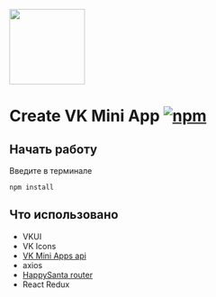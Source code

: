 [<img width="134" src="https://vk.com/images/apps/mini_apps/vk_mini_apps_logo.svg">](https://vk.com/services)

# Create VK Mini App [![npm][npm]][npm-url]

## Начать работу

Введите в терминале

`npm install`

## Что использовано
* VKUI
* VK Icons
* [VK Mini Apps api](https://github.com/VKCOM/vk-mini-apps-api/ "VK Mini Apps api")
* axios
* [HappySanta router](https://github.com/HappySanta/router "Happy Santa Router")
* React Redux

[npm]: https://img.shields.io/npm/v/@vkontakte/create-vk-mini-app.svg
[npm-url]: https://npmjs.com/package/@vkontakte/create-vk-mini-app


